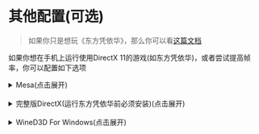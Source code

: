 # 其他配置(可选)

> 如果你只是想玩《东方凭依华》，那么你可以看[这篇文档](/th155.md)

如果你想在手机上运行使用DirectX 11的游戏(如东方凭依华)，或者尝试提高帧率，你可以配置如下选项

<details>
<summary>Mesa(点击展开)</summary>

通过替换自带的libgl.so，来更换OpenGL驱动，从而提高帧率，或者使Exagear支持DX11

<details>
<summary>目前有如下选择(点击展开)</summary>

llvmpipe: 软件渲染，最慢，兼容性最好，不支持DX11  
VirGL(VirtIO GPU): 硬件渲染(?)，较快，兼容性较好(除华为)，不支持DX11  
Turnip Zink: 硬件渲染，较快，仅兼容部分骁龙处理器(参考[这个帖子](https://tieba.baidu.com/p/7930444021))，支持DX11  
Mesa Stock Cache(仅4合1版): 硬件渲染(?)，最快，兼容性较好(除华为)，不支持DX11  
VirGL Overlay: 将图形转发到安卓客户端上渲染，最快，兼容性最奇葩，只支持单独使用，无法在4合1版上使用，不支持DX11  
Mesa + 版本号(仅4合1版): 效果不明，兼容性同VirGL，不支持DX11

</details>

如果你已经根据上面的步骤安装了Exagear(除了ED301/302)，那么你现在的Mesa应该是VirGL，华为设备是llvmpipe  

如果你使用的是骁龙设备，那么你可以根据下面的步骤更换Mesa:   

- 4合1版:  
打开左下角的"开始"菜单(Wine里叫"起点")，打开WineGL，根据需要选择Mesa版本，出现"Wine Gecko安装器"时，点击"取消"，再点击"解压"即可。  
如果是安装Mesa Stock Cache或其他版本的Mesa，请打开Mesa，并选择Mesa版本，其余同上。
- VirGL + Turnip Zink 版:  
打开左下角的"开始"菜单(Wine里叫"起点")，

</details></br>
<details>
<summary>完整版DirectX(运行东方凭依华前必须安装)(点击展开)</summary>

打开左下角的"开始"菜单(Wine里叫"起点")，打开WineGL，根据需要选择Mesa版本，出现"Wine Gecko安装器"时，点击"取消"，再点击"解压"即可。

</details></br>
<details>
<summary>WineD3D For Windows(点击展开)</summary>

!> 非必要不尝试！

更换Wine内置的Direct3D文件，某些情况下能**小幅度**提升性能  

使用方式: 打开左下角的"开始"菜单(Wine里叫"起点")，打开Programs > Wine Tools > DirectX > DirectX，出现"Wine Gecko安装器"时，点击"取消"，再点击"解压"即可。

</details></br>